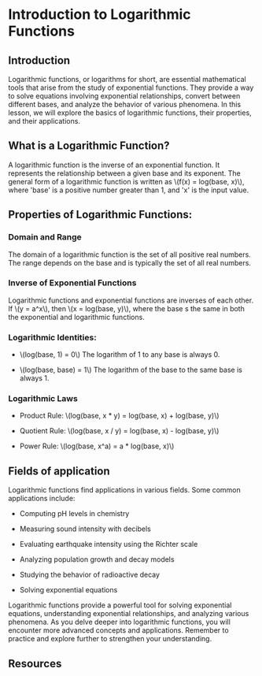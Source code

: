 # Introduction to Logarithmic Functions

## Introduction
Logarithmic functions, or logarithms for short, are essential mathematical tools that arise from the study of exponential functions. They provide a way to solve equations involving exponential relationships, convert between different bases, and analyze the behavior of various phenomena. In this lesson, we will explore the basics of logarithmic functions, their properties, and their applications.

## What is a Logarithmic Function?
A logarithmic function is the inverse of an exponential function. It represents the relationship between a given base and its exponent. The general form of a logarithmic function is written as \\(f(x) = log(base, x)\\), where 'base' is a positive number greater than 1, and 'x' is the input value.

## Properties of Logarithmic Functions:

### Domain and Range

The domain of a logarithmic function is the set of all positive real numbers. The range depends on the base and is typically the set of all real numbers.

### Inverse of Exponential Functions 
Logarithmic functions and exponential functions are inverses of each other. If \\(y = a^x\\), then \\(x = log(base, y)\\), where the base s the same in both the exponential and logarithmic functions.

### Logarithmic Identities:

- \\(log(base, 1) = 0\\) The logarithm of 1 to any base is always 0.

- \\(log(base, base) = 1\\) The logarithm of the base to the same base is always 1.

### Logarithmic Laws

- Product Rule: \\(log(base, x * y) = log(base, x) + log(base, y)\\)

- Quotient Rule: \\(log(base, x / y) = log(base, x) - log(base, y)\\)

- Power Rule: \\(log(base, x^a) = a * log(base, x)\\)

## Fields of application 

Logarithmic functions find applications in various fields. Some common applications include:

- Computing pH levels in chemistry

- Measuring sound intensity with decibels

- Evaluating earthquake intensity using the Richter scale

- Analyzing population growth and decay models

- Studying the behavior of radioactive decay

- Solving exponential equations

Logarithmic functions provide a powerful tool for solving exponential equations, understanding exponential relationships, and analyzing various phenomena. As you delve deeper into logarithmic functions, you will encounter more advanced concepts and applications. Remember to practice and explore further to strengthen your understanding.

## Resources

